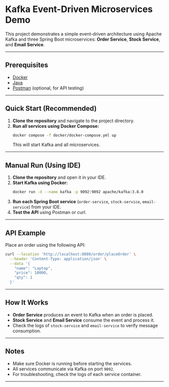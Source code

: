 # Kafka Event-Driven Microservices Demo

This project demonstrates a simple event-driven architecture using Apache Kafka and three Spring Boot microservices: **Order Service**, **Stock Service**, and **Email Service**.

---

## Prerequisites

- [Docker](https://www.docker.com/)
- [Java](https://www.java.com/)
- [Postman](https://www.postman.com/) (optional, for API testing)

---

## Quick Start (Recommended)

1. **Clone the repository** and navigate to the project directory.
2. **Run all services using Docker Compose:**
   ```sh
   docker compose -f docker/docker-compose.yml up
   ```
   This will start Kafka and all microservices.

---

## Manual Run (Using IDE)

1. **Clone the repository** and open it in your IDE.
2. **Start Kafka using Docker:**
   ```sh
   docker run -d --name kafka -p 9092:9092 apache/kafka:3.8.0
   ```
3. **Run each Spring Boot service** (`order-service`, `stock-service`, `email-service`) from your IDE.
4. **Test the API** using Postman or curl.

---

## API Example

Place an order using the following API:

```sh
curl --location 'http://localhost:8080/order/placeOrder' \
  --header 'Content-Type: application/json' \
  --data '{
    "name": "Laptop",
    "price": 10000,
    "qty": 1
  }'
```

---

## How It Works

- **Order Service** produces an event to Kafka when an order is placed.
- **Stock Service** and **Email Service** consume the event and process it.
- Check the logs of `stock-service` and `email-service` to verify message consumption.

---

## Notes

- Make sure Docker is running before starting the services.
- All services communicate via Kafka on port `9092`.
- For troubleshooting, check the logs of each service container.

---
